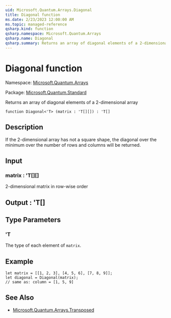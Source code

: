 ```yaml
---
uid: Microsoft.Quantum.Arrays.Diagonal
title: Diagonal function
ms.date: 2/23/2023 12:00:00 AM
ms.topic: managed-reference
qsharp.kind: function
qsharp.namespace: Microsoft.Quantum.Arrays
qsharp.name: Diagonal
qsharp.summary: Returns an array of diagonal elements of a 2-dimensional array
---
```


# Diagonal function

Namespace: [Microsoft.Quantum.Arrays](xref:Microsoft.Quantum.Arrays)

Package: [Microsoft.Quantum.Standard](https://nuget.org/packages/Microsoft.Quantum.Standard)


Returns an array of diagonal elements of a 2-dimensional array

```qsharp
function Diagonal<'T> (matrix : 'T[][]) : 'T[]
```


## Description

If the 2-dimensional array has not a square shape, the diagonal overthe minimum over the number of rows and columns will be returned.

## Input

### matrix : 'T[][]

2-dimensional matrix in row-wise order



## Output : 'T[]



## Type Parameters

### 'T

The type of each element of `matrix`.

## Example

```qsharplet matrix = [[1, 2, 3], [4, 5, 6], [7, 8, 9]];let diagonal = Diagonal(matrix);// same as: column = [1, 5, 9]```

## See Also

- [Microsoft.Quantum.Arrays.Transposed](xref:Microsoft.Quantum.Arrays.Transposed)